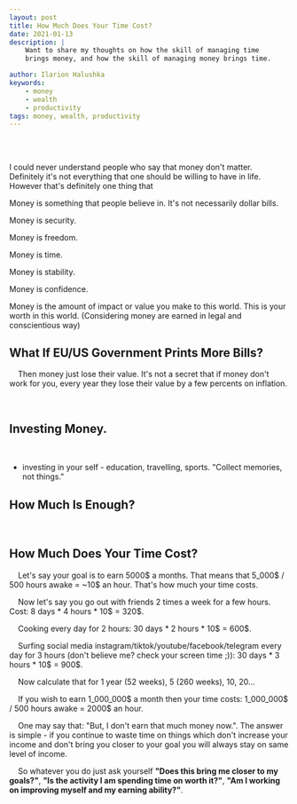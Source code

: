 ```yaml
---
layout: post
title: How Much Does Your Time Cost?
date: 2021-01-13
description: |
    Want to share my thoughts on how the skill of managing time
    brings money, and how the skill of managing money brings time.

author: Ilarion Halushka
keywords:
    - money
    - wealth
    - productivity
tags: money, wealth, productivity
---
```


## 
&nbsp;&nbsp;&nbsp; 


I could never understand people who say that money don't matter.
Definitely it's not everything that one should be willing to have in life.
However that's definitely one thing that

Money is something that people believe in.
It's not necessarily dollar bills.

Money is security.

Money is freedom.

Money is time.

Money is stability.

Money is confidence.

Money is the amount of impact or value you make to this world.
This is your worth in this world.
(Considering money are earned in legal and conscientious way)

## What If EU/US Government Prints More Bills?
&nbsp;&nbsp;&nbsp; Then money just lose their value. It's not a secret that if money don't work for you, every year
they lose their value by a few percents on inflation.

&nbsp;&nbsp;&nbsp; 

## Investing Money.
&nbsp;&nbsp;&nbsp; 

* investing in your self - education, travelling, sports.
"Collect memories, not things."

## How Much Is Enough?
&nbsp;&nbsp;&nbsp; 


## How Much Does Your Time Cost?
&nbsp;&nbsp;&nbsp; Let's say your goal is to earn 5000$ a months.
That means that 5_000$ / 500 hours awake = ~10$ an hour. That's how much your time costs.

&nbsp;&nbsp;&nbsp; Now let's say you go out with friends 2 times a week for a few hours.
Cost: 8 days * 4 hours * 10$ = 320$.

&nbsp;&nbsp;&nbsp; Cooking every day for 2 hours: 30 days * 2 hours * 10$ = 600$.

&nbsp;&nbsp;&nbsp; Surfing social media instagram/tiktok/youtube/facebook/telegram every day for 3 hours
(don't believe me? check your screen time ;)): 30 days * 3 hours * 10$ = 900$.

&nbsp;&nbsp;&nbsp; Now calculate that for 1 year (52 weeks), 5 (260 weeks), 10, 20...

&nbsp;&nbsp;&nbsp; If you wish to earn 1_000_000$ a month then your time costs: 1_000_000$ / 500 hours awake = 2000$ an hour.

&nbsp;&nbsp;&nbsp; One may say that: "But, I don't earn that much money now.". The answer is simple -
if you continue to waste time on things which don't increase your income and don't bring you closer to your goal you will
always stay on same level of income.

&nbsp;&nbsp;&nbsp; So whatever you do just ask yourself **"Does this bring me closer to my goals?"**,
**"Is the activity I am spending time on worth it?"**, **"Am I working on improving myself and my earning ability?"**.



